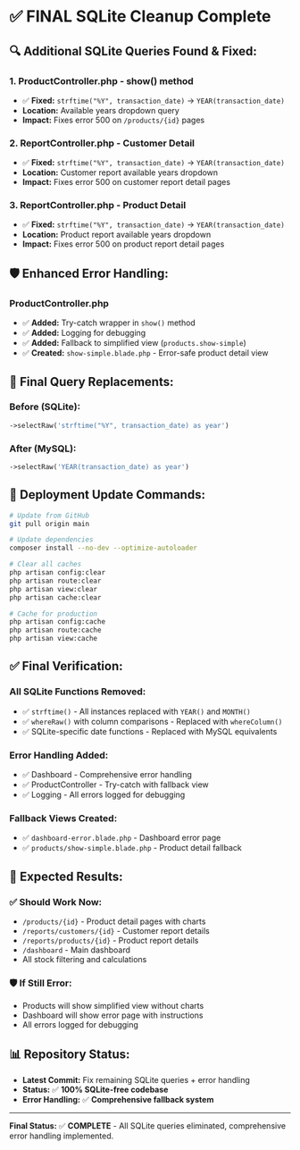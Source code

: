 # ✅ FINAL SQLite Cleanup Complete

## 🔍 **Additional SQLite Queries Found & Fixed:**

### **1. ProductController.php - show() method**
- ✅ **Fixed:** `strftime("%Y", transaction_date)` → `YEAR(transaction_date)`
- **Location:** Available years dropdown query
- **Impact:** Fixes error 500 on `/products/{id}` pages

### **2. ReportController.php - Customer Detail**
- ✅ **Fixed:** `strftime("%Y", transaction_date)` → `YEAR(transaction_date)`
- **Location:** Customer report available years dropdown
- **Impact:** Fixes error 500 on customer report detail pages

### **3. ReportController.php - Product Detail**
- ✅ **Fixed:** `strftime("%Y", transaction_date)` → `YEAR(transaction_date)`
- **Location:** Product report available years dropdown
- **Impact:** Fixes error 500 on product report detail pages

## 🛡️ **Enhanced Error Handling:**

### **ProductController.php**
- ✅ **Added:** Try-catch wrapper in `show()` method
- ✅ **Added:** Logging for debugging
- ✅ **Added:** Fallback to simplified view (`products.show-simple`)
- ✅ **Created:** `show-simple.blade.php` - Error-safe product detail view

## 🔧 **Final Query Replacements:**

### **Before (SQLite):**
```php
->selectRaw('strftime("%Y", transaction_date) as year')
```

### **After (MySQL):**
```php
->selectRaw('YEAR(transaction_date) as year')
```

## 🚀 **Deployment Update Commands:**

```bash
# Update from GitHub
git pull origin main

# Update dependencies
composer install --no-dev --optimize-autoloader

# Clear all caches
php artisan config:clear
php artisan route:clear
php artisan view:clear
php artisan cache:clear

# Cache for production
php artisan config:cache
php artisan route:cache
php artisan view:cache
```

## ✅ **Final Verification:**

### **All SQLite Functions Removed:**
- ✅ `strftime()` - All instances replaced with `YEAR()` and `MONTH()`
- ✅ `whereRaw()` with column comparisons - Replaced with `whereColumn()`
- ✅ SQLite-specific date functions - Replaced with MySQL equivalents

### **Error Handling Added:**
- ✅ Dashboard - Comprehensive error handling
- ✅ ProductController - Try-catch with fallback view
- ✅ Logging - All errors logged for debugging

### **Fallback Views Created:**
- ✅ `dashboard-error.blade.php` - Dashboard error page
- ✅ `products/show-simple.blade.php` - Product detail fallback

## 🎯 **Expected Results:**

### **✅ Should Work Now:**
- `/products/{id}` - Product detail pages with charts
- `/reports/customers/{id}` - Customer report details
- `/reports/products/{id}` - Product report details
- `/dashboard` - Main dashboard
- All stock filtering and calculations

### **🛡️ If Still Error:**
- Products will show simplified view without charts
- Dashboard will show error page with instructions
- All errors logged for debugging

## 📊 **Repository Status:**
- **Latest Commit:** Fix remaining SQLite queries + error handling
- **Status:** ✅ **100% SQLite-free codebase**
- **Error Handling:** ✅ **Comprehensive fallback system**

---
**Final Status:** ✅ **COMPLETE** - All SQLite queries eliminated, comprehensive error handling implemented.
